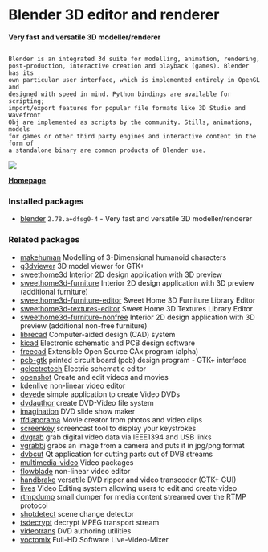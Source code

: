 # Blender 3D editor and renderer

__Very fast and versatile 3D modeller/renderer__

```

Blender is an integrated 3d suite for modelling, animation, rendering,
post-production, interactive creation and playback (games). Blender has its
own particular user interface, which is implemented entirely in OpenGL and
designed with speed in mind. Python bindings are available for scripting;
import/export features for popular file formats like 3D Studio and Wavefront
Obj are implemented as scripts by the community. Stills, animations, models
for games or other third party engines and interactive content in the form of
a standalone binary are common products of Blender use.

```

[![](https://screenshots.debian.net/thumbnail-with-version/blender/9001)](https://screenshots.debian.net/screenshot-with-version/blender/9001)



**[Homepage](http://www.blender.org/)**

### Installed packages

* [blender](https://packages.debian.org/stretch/blender) `2.78.a+dfsg0-4` - Very fast and versatile 3D modeller/renderer

### Related packages

 * [makehuman](https://packages.debian.org/stretch/makehuman) Modelling of 3-Dimensional humanoid characters
 * [g3dviewer](https://packages.debian.org/stretch/g3dviewer) 3D model viewer for GTK+
 * [sweethome3d](https://packages.debian.org/stretch/sweethome3d) Interior 2D design application with 3D preview
 * [sweethome3d-furniture](https://packages.debian.org/stretch/sweethome3d-furniture) Interior 2D design application with 3D preview (additional furniture)
 * [sweethome3d-furniture-editor](https://packages.debian.org/stretch/sweethome3d-furniture-editor) Sweet Home 3D Furniture Library Editor
 * [sweethome3d-textures-editor](https://packages.debian.org/stretch/sweethome3d-textures-editor) Sweet Home 3D Textures Library Editor
 * [sweethome3d-furniture-nonfree](https://packages.debian.org/stretch/sweethome3d-furniture-nonfree) Interior 2D design application with 3D preview (additional non-free furniture)
 * [librecad](https://packages.debian.org/stretch/librecad) Computer-aided design (CAD) system
 * [kicad](https://packages.debian.org/stretch/kicad) Electronic schematic and PCB design software
 * [freecad](https://packages.debian.org/stretch/freecad) Extensible Open Source CAx program (alpha)
 * [pcb-gtk](https://packages.debian.org/stretch/pcb-gtk) printed circuit board (pcb) design program - GTK+ interface
 * [qelectrotech](https://packages.debian.org/stretch/qelectrotech) Electric schematic editor
 * [openshot](https://packages.debian.org/stretch/openshot) Create and edit videos and movies
 * [kdenlive](https://packages.debian.org/stretch/kdenlive) non-linear video editor
 * [devede](https://packages.debian.org/stretch/devede) simple application to create Video DVDs
 * [dvdauthor](https://packages.debian.org/stretch/dvdauthor) create DVD-Video file system
 * [imagination](https://packages.debian.org/stretch/imagination) DVD slide show maker
 * [ffdiaporama](https://packages.debian.org/stretch/ffdiaporama) Movie creator from photos and video clips
 * [screenkey](https://packages.debian.org/stretch/screenkey) screencast tool to display your keystrokes
 * [dvgrab](https://packages.debian.org/stretch/dvgrab) grab digital video data via IEEE1394 and USB links
 * [vgrabbj](https://packages.debian.org/stretch/vgrabbj) grabs an image from a camera and puts it in jpg/png format
 * [dvbcut](https://packages.debian.org/stretch/dvbcut) Qt application for cutting parts out of DVB streams
 * [multimedia-video](https://packages.debian.org/stretch/multimedia-video) Video packages
 * [flowblade](https://packages.debian.org/stretch/flowblade) non-linear video editor
 * [handbrake](https://packages.debian.org/stretch/handbrake) versatile DVD ripper and video transcoder (GTK+ GUI)
 * [lives](https://packages.debian.org/stretch/lives) Video Editing system allowing users to edit and create video
 * [rtmpdump](https://packages.debian.org/stretch/rtmpdump) small dumper for media content streamed over the RTMP protocol
 * [shotdetect](https://packages.debian.org/stretch/shotdetect) scene change detector
 * [tsdecrypt](https://packages.debian.org/stretch/tsdecrypt) decrypt MPEG transport stream
 * [videotrans](https://packages.debian.org/stretch/videotrans) DVD authoring utilities
 * [voctomix](https://packages.debian.org/stretch/voctomix) Full-HD Software Live-Video-Mixer
